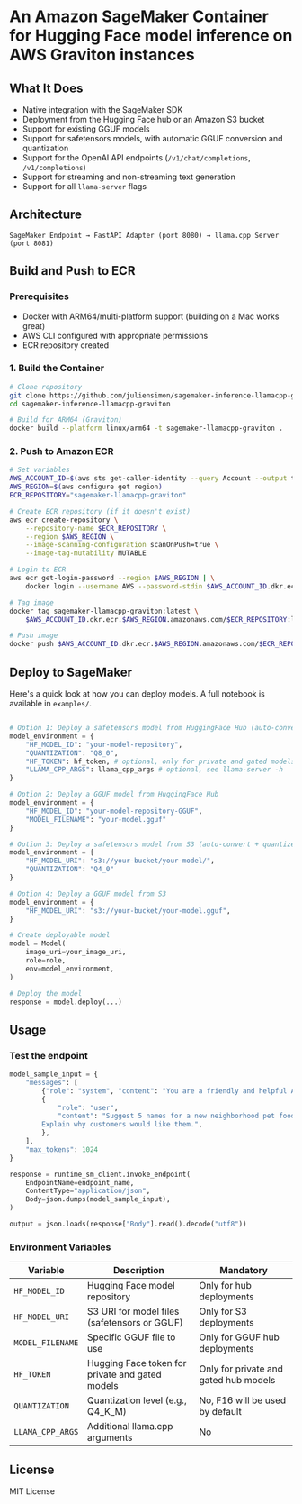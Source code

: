 # An Amazon SageMaker Container for Hugging Face model inference on AWS Graviton instances

## What It Does

- Native integration with the SageMaker SDK
- Deployment from the Hugging Face hub or an Amazon S3 bucket
- Support for existing GGUF models
- Support for safetensors models, with automatic GGUF conversion and quantization
- Support for the OpenAI API endpoints (`/v1/chat/completions`, `/v1/completions`)
- Support for streaming and non-streaming text generation
- Support for all `llama-server` flags

## Architecture

```
SageMaker Endpoint → FastAPI Adapter (port 8080) → llama.cpp Server (port 8081)
```

## Build and Push to ECR

### Prerequisites

- Docker with ARM64/multi-platform support (building on a Mac works great)
- AWS CLI configured with appropriate permissions
- ECR repository created

### 1. Build the Container

```bash
# Clone repository
git clone https://github.com/juliensimon/sagemaker-inference-llamacpp-graviton
cd sagemaker-inference-llamacpp-graviton

# Build for ARM64 (Graviton)
docker build --platform linux/arm64 -t sagemaker-llamacpp-graviton .
```

### 2. Push to Amazon ECR

```bash
# Set variables
AWS_ACCOUNT_ID=$(aws sts get-caller-identity --query Account --output text)
AWS_REGION=$(aws configure get region)
ECR_REPOSITORY="sagemaker-llamacpp-graviton"

# Create ECR repository (if it doesn't exist)
aws ecr create-repository \
    --repository-name $ECR_REPOSITORY \
    --region $AWS_REGION \
    --image-scanning-configuration scanOnPush=true \
    --image-tag-mutability MUTABLE

# Login to ECR
aws ecr get-login-password --region $AWS_REGION | \
    docker login --username AWS --password-stdin $AWS_ACCOUNT_ID.dkr.ecr.$AWS_REGION.amazonaws.com

# Tag image
docker tag sagemaker-llamacpp-graviton:latest \
    $AWS_ACCOUNT_ID.dkr.ecr.$AWS_REGION.amazonaws.com/$ECR_REPOSITORY:latest

# Push image
docker push $AWS_ACCOUNT_ID.dkr.ecr.$AWS_REGION.amazonaws.com/$ECR_REPOSITORY:latest
```

## Deploy to SageMaker

Here's a quick look at how you can deploy models. A full notebook is available in `examples/`.

```python

# Option 1: Deploy a safetensors model from HuggingFace Hub (auto-convert + quantize)
model_environment = {
    "HF_MODEL_ID": "your-model-repository",
    "QUANTIZATION": "Q8_0",
    "HF_TOKEN": hf_token, # optional, only for private and gated models
    "LLAMA_CPP_ARGS": llama_cpp_args # optional, see llama-server -h
}

# Option 2: Deploy a GGUF model from HuggingFace Hub
model_environment = {
    "HF_MODEL_ID": "your-model-repository-GGUF",
    "MODEL_FILENAME": "your-model.gguf"
}

# Option 3: Deploy a safetensors model from S3 (auto-convert + quantize)
model_environment = {
    "HF_MODEL_URI": "s3://your-bucket/your-model/",
    "QUANTIZATION": "Q4_0"
}

# Option 4: Deploy a GGUF model from S3
model_environment = {
    "HF_MODEL_URI": "s3://your-bucket/your-model.gguf",
}

# Create deployable model
model = Model(
    image_uri=your_image_uri,
    role=role,
    env=model_environment,
)

# Deploy the model
response = model.deploy(...)
```

## Usage

### Test the endpoint

```python
model_sample_input = {
    "messages": [
        {"role": "system", "content": "You are a friendly and helpful AI assistant."},
        {
            "role": "user",
            "content": "Suggest 5 names for a new neighborhood pet food store. Names should be short, fun, easy to remember, and respectful of pets. \
        Explain why customers would like them.",
        },
    ],
    "max_tokens": 1024
}

response = runtime_sm_client.invoke_endpoint(
    EndpointName=endpoint_name,
    ContentType="application/json",
    Body=json.dumps(model_sample_input),
)

output = json.loads(response["Body"].read().decode("utf8"))
```

### Environment Variables

| Variable | Description | Mandatory |
|----------|-------------|---------|
| `HF_MODEL_ID` | Hugging Face model repository  | Only for hub deployments |
| `HF_MODEL_URI` | S3 URI for model files (safetensors or GGUF) | Only for S3 deployments|
| `MODEL_FILENAME` | Specific GGUF file to use | Only for GGUF hub deployments |
| `HF_TOKEN` | Hugging Face token for private and gated models | Only for private and gated hub models |
| `QUANTIZATION` | Quantization level (e.g., Q4_K_M) | No, F16 will be used by default |
| `LLAMA_CPP_ARGS` | Additional llama.cpp arguments | No |

## License

MIT License
